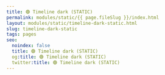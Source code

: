 ```yaml
---
title: 🟢 Timeline dark (STATIC)
permalink: modules/static/{{ page.fileSlug }}/index.html
layout: modules/static/timeline-dark-static.html
slug: timeline-dark-static
tags: pages
seo:
  noindex: false
  title: 🟢 Timeline dark (STATIC)
  og:title: 🟢 Timeline dark (STATIC)
  twitter:title: 🟢 Timeline dark (STATIC)
---
```



